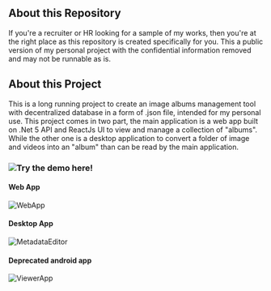 ## About this Repository

If you're a recruiter or HR looking for a sample of my works, then you're at the right place as this repository is created specifically for you. This a public version of my personal project with the confidential information removed and may not be runnable as is.

## About this Project
This is a long running project to create an image albums management tool with decentralized database in a form of .json file, intended for my personal use. This project comes in two part, the main application is a web app built on .Net 5 API and ReactJs UI to view and manage a collection of "albums". While the other one is a desktop application to convert a folder of image and videos into an "album" than can be read by the main application.

### ![Try the demo here!](https://ratanajaya.github.io/#/albums)

#### Web App
![WebApp](https://github.com/ratanajaya/Public-ImageViewerApp/blob/master/_screenshot/ReactApp.PNG)

#### Desktop App
![MetadataEditor](https://github.com/ratanajaya/Public-ImageViewerApp/blob/master/_screenshot/me.PNG)

#### Deprecated android app
![ViewerApp](https://github.com/ratanajaya/Public-ImageViewerApp/blob/master/_screenshot/vamerged.PNG)
